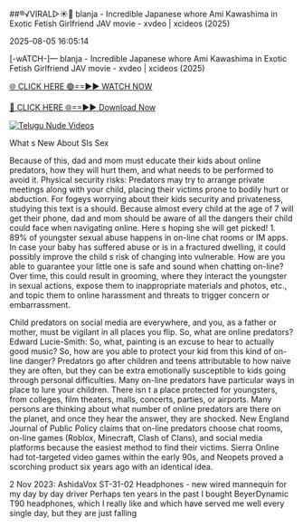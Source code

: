##®️√VIRAL▷☀️👄    blanja - Incredible Japanese whore Ami Kawashima in Exotic Fetish Girlfriend JAV movie - xvdeo &#124; xcideos (2025)

2025-08-05 16:05:14



[-wATCH-]—    blanja - Incredible Japanese whore Ami Kawashima in Exotic Fetish Girlfriend JAV movie - xvdeo &#124; xcideos (2025)

[🌐 CLICK HERE 🟢==►► WATCH NOW](https://www.youtucams.com/tracking/githubcom)

[🔴 CLICK HERE 🌐==►► Download Now](https://www.youtucams.com/tracking/githubcom)

[![Telugu Nude Videos](https://i.imgur.com/dJHk4Zq.gif)](https://www.youtucams.com/tracking/githubcom)



What s New About Sls Sex

Because of this, dad and mom must educate their kids about online predators, how they will hurt them, and what needs to be performed to avoid it. Physical security risks: Predators may try to arrange private meetings along with your child, placing their victims prone to bodily hurt or abduction. For fogeys worrying about their kids  security and privateness, studying this text is a should. Because almost every child at the age of 7 will get their phone, dad and mom should be aware of all the dangers their child could face when navigating online. Here s hoping she will get picked! 1. 89% of youngster sexual abuse happens in on-line chat rooms or IM apps. In case your baby has suffered abuse or is in a fractured dwelling, it could possibly improve the child s risk of changing into vulnerable. How are you able to guarantee your little one is safe and sound when chatting on-line? Over time, this could result in grooming, where they interact the youngster in sexual actions, expose them to inappropriate materials and photos, etc., and topic them to online harassment and threats to trigger concern or embarrassment.

Child predators on social media are everywhere, and you, as a father or mother, must be vigilant in all places you flip. So, what are online predators? Edward Lucie-Smith: So, what, painting is an excuse to hear to actually good music? So, how are you able to protect your kid from this kind of on-line danger? Predators go after children and teens attributable to how naive they are often, but they can be extra emotionally susceptible to kids going through personal difficulties. Many on-line predators have particular ways in place to lure your children. There isn t a place protected for youngsters, from colleges, film theaters, malls, concerts, parties, or airports. Many persons are thinking about what number of online predators are there on the planet, and once they hear the answer, they are shocked. New England Journal of Public Policy claims that on-line predators choose chat rooms, on-line games (Roblox, Minecraft, Clash of Clans), and social media platforms because the easiest method to find their victims. Sierra Online had tot-targeted video games within the early  90s, and Neopets proved a scorching product six years ago with an identical idea.

2 Nov 2023: AshidaVox ST-31-02 Headphones - new wired mannequin for my day by day driver Perhaps ten years in the past I bought BeyerDynamic T90 headphones, which I really like and which have served me well every single day, but they are just falling 